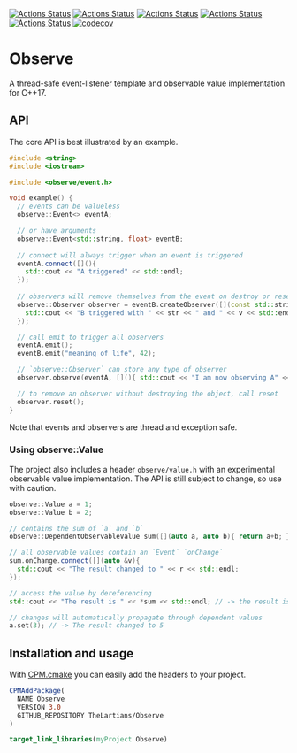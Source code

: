 [![Actions Status](https://github.com/TheLartians/Observe/workflows/MacOS/badge.svg)](https://github.com/TheLartians/Observe/actions)
[![Actions Status](https://github.com/TheLartians/Observe/workflows/Windows/badge.svg)](https://github.com/TheLartians/Observe/actions)
[![Actions Status](https://github.com/TheLartians/Observe/workflows/Ubuntu/badge.svg)](https://github.com/TheLartians/Observe/actions)
[![Actions Status](https://github.com/TheLartians/Observe/workflows/Style/badge.svg)](https://github.com/TheLartians/Observe/actions)
[![Actions Status](https://github.com/TheLartians/Observe/workflows/Install/badge.svg)](https://github.com/TheLartians/Observe/actions)
[![codecov](https://codecov.io/gh/TheLartians/Observe/branch/master/graph/badge.svg)](https://codecov.io/gh/TheLartians/Observe)

# Observe

A thread-safe event-listener template and observable value implementation for C++17.

## API

The core API is best illustrated by an example.

```cpp
#include <string>
#include <iostream>

#include <observe/event.h>

void example() {
  // events can be valueless
  observe::Event<> eventA;

  // or have arguments
  observe::Event<std::string, float> eventB;
  
  // connect will always trigger when an event is triggered
  eventA.connect([](){
    std::cout << "A triggered" << std::endl;
  });
  
  // observers will remove themselves from the event on destroy or reset
  observe::Observer observer = eventB.createObserver([](const std::string &str, float v){ 
    std::cout << "B triggered with " << str << " and " << v << std::endl;
  });

  // call emit to trigger all observers
  eventA.emit();
  eventB.emit("meaning of life", 42);

  // `observe::Observer` can store any type of observer
  observer.observe(eventA, [](){ std::cout << "I am now observing A" << std::endl; });

  // to remove an observer without destroying the object, call reset
  observer.reset();
}
```

Note that events and observers are thread and exception safe. 

### Using observe::Value

The project also includes a header `observe/value.h` with an experimental observable value implementation.
The API is still subject to change, so use with caution.

```cpp
observe::Value a = 1;
observe::Value b = 2;

// contains the sum of `a` and `b`
observe::DependentObservableValue sum([](auto a, auto b){ return a+b; },a,b);

// all observable values contain an `Event` `onChange`
sum.onChange.connect([](auto &v){ 
  std::cout << "The result changed to " << r << std::endl;
});

// access the value by dereferencing
std::cout << "The result is " << *sum << std::endl; // -> the result is 3

// changes will automatically propagate through dependent values
a.set(3); // -> The result changed to 5
```

## Installation and usage

With [CPM.cmake](https://github.com/TheLartians/CPM) you can easily add the headers to your project.

```cmake
CPMAddPackage(
  NAME Observe
  VERSION 3.0
  GITHUB_REPOSITORY TheLartians/Observe
)

target_link_libraries(myProject Observe)
```
